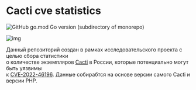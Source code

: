 # Cacti cve statistics
![GitHub go.mod Go version (subdirectory of monorepo)](https://img.shields.io/github/go-mod/go-version/devAL3X/cacti_cve_statistics?filename=go.mod)

![img](https://www.cacti.net/images/logo.svg)

Данный репозиторий создан в рамках исследовательского проекта с целью сбора статистики \
о количестве экземпляров [Cacti](https://github.com/Cacti/cacti) в России, которые потенциально могут быть уязвимы \
к [CVE-2022-46196](https://nvd.nist.gov/vuln/detail/CVE-2022-46169). Данные собирабтся на основе версии самого Cacti и версии PHP.
